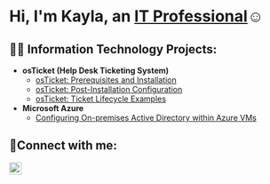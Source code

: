 <h1>Hi, I'm Kayla, an <a href="www.linkedin.com/in/kayla-baldwin-09a3641b8
">IT Professional</a>☺</h1>

<h2>👨‍💻 Information Technology Projects:</h2>

- <b>osTicket (Help Desk Ticketing System)</b>
  - [osTicket: Prerequisites and Installation]( https://github.com/kaylabaldwin-cc/osticket-prereqs)
  - [osTicket: Post-Installation Configuration]( https://github.com/kaylabaldwin-cc/post-install-config)
  - [osTicket: Ticket Lifecycle Examples]( https://github.com/kaylabaldwin-cc/ticket-lifecycle)
- <b>Microsoft Azure</b>
  - [Configuring On-premises Active Directory within Azure VMs]( https://github.com/kaylabaldwin-cc/configure-AD)

<h2>🤳Connect with me:</h2>

[<img align="left" alt="Kayla | LinkedIn" width="22px" src="https://cdn.jsdelivr.net/npm/simple-icons@v3/icons/linkedin.svg" />][linkedin]

[linkedin]: www.linkedin.com/in/kayla-baldwin-09a3641b8
